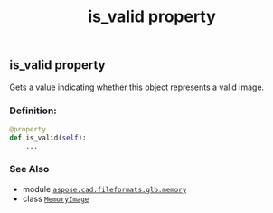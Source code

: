﻿---
title: is_valid property
second_title: Aspose.CAD for Python via .NET API References
description: 
type: docs
weight: 190
url: /python-net/aspose.cad.fileformats.glb.memory/memoryimage/is_valid/
is_root: false
---

## is_valid property


Gets a value indicating whether this object represents a valid image.
### Definition:
```python
@property
def is_valid(self):
    ...
```

### See Also
* module [`aspose.cad.fileformats.glb.memory`](../../)
* class [`MemoryImage`](/cad/python-net/aspose.cad.fileformats.glb.memory/memoryimage)
